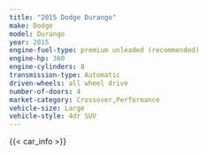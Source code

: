 ```yaml
---
title: "2015 Dodge Durango"
make: Dodge
model: Durango
year: 2015
engine-fuel-type: premium unleaded (recommended)
engine-hp: 360
engine-cylinders: 8
transmission-type: Automatic
driven-wheels: all wheel drive
number-of-doors: 4
market-category: Crossover,Performance
vehicle-size: Large
vehicle-style: 4dr SUV
---
```


{{< car_info >}}
